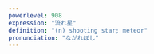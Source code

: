 ```yaml
---
powerlevel: 908
expression: "流れ星"
definition: "(n) shooting star; meteor"
pronunciation: "ながれぼし"
---
```

